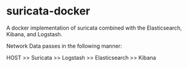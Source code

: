 # suricata-docker
A docker implementation of suricata combined with the Elasticsearch, Kibana, and Logstash.


Network Data passes in the following manner:

HOST >> Suricata >> Logstash >> Elasticsearch >> Kibana

